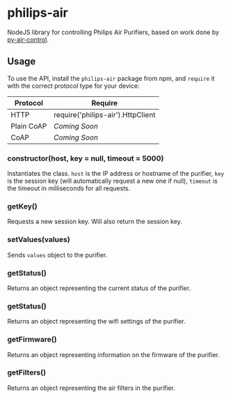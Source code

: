 # philips-air
NodeJS library for controlling Philips Air Purifiers, based on work done by [py-air-control](https://github.com/rgerganov/py-air-control).

## Usage
To use the API, install the `philips-air` package from npm, and `require` it with the correct protocol type for your device:

| Protocol   | Require                           |
|------------|-----------------------------------|
| HTTP       | require('philips-air').HttpClient |
| Plain CoAP | _Coming Soon_                     |
| CoAP       | _Coming Soon_                     |

### constructor(host, key = null, timeout = 5000)
Instantiates the class. `host` is the IP address or hostname of the purifier, `key` is the session key (will automatically request a new one if null), `timeout` is the timeout in milliseconds for all requests.

### getKey()
Requests a new session key. Will also return the session key.

### setValues(values)
Sends `values` object to the purifier.

### getStatus()
Returns an object representing the current status of the purifier.

### getStatus()
Returns an object representing the wifi settings of the purifier.

### getFirmware()
Returns an object representing information on the firmware of the purifier.

### getFilters()
Returns an object representing the air filters in the purifier.
